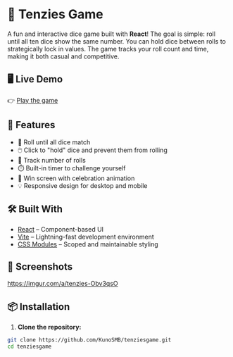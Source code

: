 # 🎲 Tenzies Game

A fun and interactive dice game built with **React**! The goal is simple: roll until all ten dice show the same number. You can hold dice between rolls to strategically lock in values. The game tracks your roll count and time, making it both casual and competitive.

## 🖥️ Live Demo

👉 [Play the game](https://dice-luck.netlify.app/)

## 🚀 Features

- 🎯 Roll until all dice match
- 🖱️ Click to "hold" dice and prevent them from rolling
- 🔁 Track number of rolls
- ⏱️ Built-in timer to challenge yourself
- 🥳 Win screen with celebration animation
- 💡 Responsive design for desktop and mobile

## 🛠️ Built With

- [React](https://reactjs.org/) – Component-based UI
- [Vite](https://vitejs.dev/) – Lightning-fast development environment
- [CSS Modules](https://github.com/css-modules/css-modules) – Scoped and maintainable styling

## 📸 Screenshots
https://imgur.com/a/tenzies-Obv3qsO

## 📦 Installation

1. **Clone the repository:**

```bash
git clone https://github.com/KunoSMB/tenziesgame.git
cd tenziesgame
